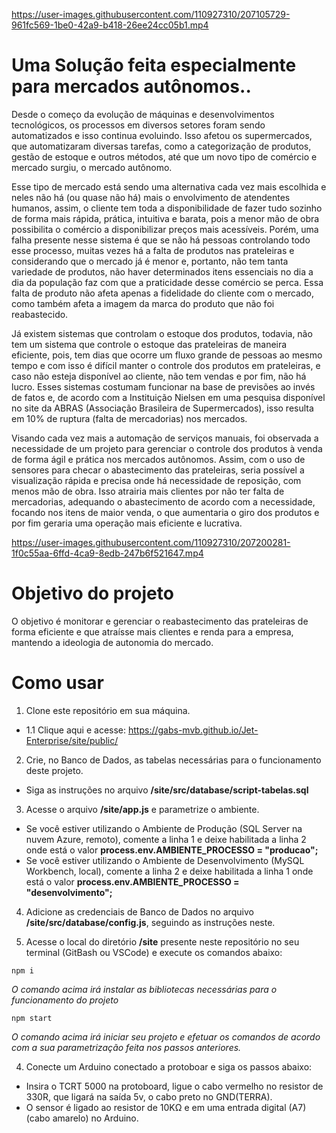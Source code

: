 
https://user-images.githubusercontent.com/110927310/207105729-961fc569-1be0-42a9-b418-26ee24cc05b1.mp4
# Uma Solução feita especialmente para mercados autônomos..

Desde o começo da evolução de máquinas e desenvolvimentos tecnológicos, os processos em diversos setores foram sendo automatizados e isso continua evoluindo. Isso afetou os supermercados, que automatizaram diversas tarefas, como a categorização de produtos, gestão de estoque e outros métodos, até que um novo tipo de comércio e mercado surgiu, o mercado autônomo.

Esse tipo de mercado está sendo uma alternativa cada vez mais escolhida e neles não há (ou quase não há) mais o envolvimento de atendentes humanos, assim, o cliente tem toda a disponibilidade de fazer tudo sozinho de forma mais rápida, prática, intuitiva e barata, pois a menor mão de obra possibilita o comércio a disponibilizar preços mais acessíveis. Porém, uma falha presente nesse sistema é que se não há pessoas controlando todo esse processo, muitas vezes há a falta de produtos nas prateleiras e considerando que o mercado já é menor e, portanto, não tem tanta variedade de produtos, não haver determinados itens essenciais no dia a dia da população faz com que a praticidade desse comércio se perca. Essa falta de produto não afeta apenas a fidelidade do cliente com o mercado, como também afeta a imagem da marca do produto que não foi reabastecido.

Já existem sistemas que controlam o estoque dos produtos, todavia, não tem um sistema que controle o estoque das prateleiras de maneira eficiente, pois, tem dias que ocorre um fluxo grande de pessoas ao mesmo tempo e com isso é difícil manter o controle dos produtos em prateleiras, e caso não esteja disponível ao cliente, não tem vendas e por fim, não há lucro. Esses sistemas costumam funcionar na base de previsões ao invés de fatos e, de acordo com a Instituição Nielsen em uma pesquisa disponível no site da ABRAS (Associação Brasileira de Supermercados), isso resulta em 10% de ruptura (falta de mercadorias) nos mercados.

Visando cada vez mais a automação de serviços manuais, foi observada a necessidade de um projeto para gerenciar o controle dos produtos à venda de forma ágil e prática nos mercados autônomos. Assim, com o uso de sensores para checar o abastecimento das prateleiras, seria possível a visualização rápida e precisa onde há necessidade de reposição, com menos mão de obra. Isso atrairia mais clientes por não ter falta de mercadorias, adequando o abastecimento de acordo com a necessidade, focando nos itens de maior venda, o que aumentaria o giro dos produtos e por fim geraria uma operação mais eficiente e lucrativa.

https://user-images.githubusercontent.com/110927310/207200281-1f0c55aa-6ffd-4ca9-8edb-247b6f521647.mp4
# Objetivo do projeto

O objetivo é monitorar e gerenciar o reabastecimento das prateleiras de forma eficiente e que atraísse mais clientes e renda para a empresa, mantendo a ideologia de autonomia do mercado.

# Como usar

1. Clone este repositório em sua máquina.

 - 1.1 Clique aqui e acesse: https://gabs-mvb.github.io/Jet-Enterprise/site/public/

2. Crie, no Banco de Dados, as tabelas necessárias para o funcionamento deste projeto.
- Siga as instruções no arquivo **/site/src/database/script-tabelas.sql**


3. Acesse o arquivo **/site/app.js** e parametrize o ambiente.
- Se você estiver utilizando o Ambiente de Produção (SQL Server na nuvem Azure, remoto), comente a linha 1 e deixe habilitada a linha 2 onde está o valor **process.env.AMBIENTE_PROCESSO = "producao";**
- Se você estiver utilizando o Ambiente de Desenvolvimento (MySQL Workbench, local), comente a linha 2 e deixe habilitada a linha 1 onde está o valor **process.env.AMBIENTE_PROCESSO = "desenvolvimento";**

4. Adicione as credenciais de Banco de Dados no arquivo **/site/src/database/config.js**, seguindo as instruções neste.

5. Acesse o local do diretório **/site** presente neste repositório no seu terminal (GitBash ou VSCode) e execute os comandos abaixo:

```
npm i
``` 
_O comando acima irá instalar as bibliotecas necessárias para o funcionamento do projeto_
```
npm start
``` 

_O comando acima irá iniciar seu projeto e efetuar os comandos de acordo com a sua parametrização feita nos passos anteriores._

4. Conecte um Arduino conectado a protoboar e siga os passos abaixo:
- Insira o TCRT 5000 na protoboard, ligue o cabo vermelho no resistor de 330R, que ligará na saída 5v, o cabo preto no GND(TERRA). 
- O sensor é ligado ao resistor de 10KΩ  e em uma entrada digital (A7) (cabo amarelo) no Arduino.
